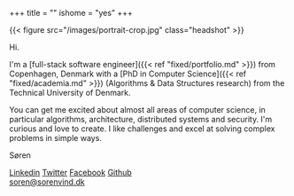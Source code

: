 +++
title = ""
ishome = "yes"
+++

{{< figure src="/images/portrait-crop.jpg" class="headshot" >}}

<p class="handwritten">Hi.</p>

I'm a [full-stack software engineer]({{< ref "fixed/portfolio.md" >}}) from Copenhagen, Denmark with a [PhD in Computer Science]({{< ref "fixed/academia.md" >}}) (Algorithms & Data Structures research) from the Technical University of Denmark.

You can get me excited about almost all areas of computer science, in particular algorithms, architecture, distributed systems and security.
I'm curious and love to create. I like challenges and excel at solving complex problems in simple ways.

<p class="handwritten">Søren</p>

<div class="social home-social">
    <a href="https://linkedin.com/in/sorenvind" alt="linkedin.com/in/sorenvind"><i class="fa fa-linkedin-square"></i> Linkedin</a>
    <a href="https://twitter.com/sorenvind" alt="twitter.com/sorenvind"><i class="fa fa-twitter-square"></i> Twitter</a>
    <a href="http://facebook.com/sorenvind" alt="facebook.com/sorenvind"><i class="fa fa-facebook-square"></i> Facebook</a>
    <a href="https://github.com/sorenvind/" alt="github.com/sorenvind"><i class="fa fa-github-square"></i> Github</a><br/>
    <a href="mailto:soren@sorenvind.dk"><i class="fa fa-envelope-square"></i> soren@sorenvind.dk</a>
</div>
